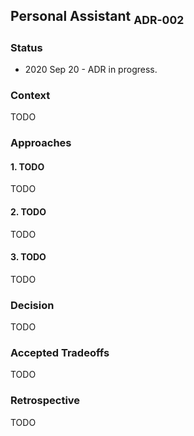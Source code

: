 ## Personal Assistant <sub>ADR-002</sub>

### Status

 - 2020 Sep 20 - ADR in progress.

### Context

TODO

### Approaches

#### 1. TODO

TODO

#### 2. TODO

TODO

#### 3. TODO

TODO

### Decision

TODO

### Accepted Tradeoffs

TODO

### Retrospective

TODO
